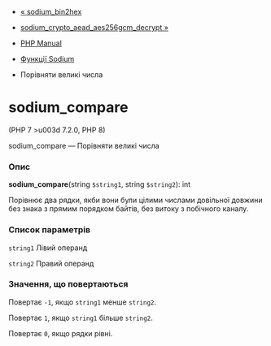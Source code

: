 - [« sodium_bin2hex](function.sodium-bin2hex.md)
- [sodium_crypto_aead_aes256gcm_decrypt
»](function.sodium-crypto-aead-aes256gcm-decrypt.md)

- [PHP Manual](index.md)
- [Функції Sodium](ref.sodium.md)
- Порівняти великі числа

# sodium_compare

(PHP 7 \>u003d 7.2.0, PHP 8)

sodium_compare — Порівняти великі числа

### Опис

**sodium_compare**(string `$string1`, string `$string2`): int

Порівнює два рядки, якби вони були цілими числами довільної
довжини без знака з прямим порядком байтів, без витоку з побічного
каналу.

### Список параметрів

`string1`
Лівий операнд

`string2`
Правий операнд

### Значення, що повертаються

Повертає `-1`, якщо `string1` менше `string2`.

Повертає `1`, якщо `string1` більше `string2`.

Повертає `0`, якщо рядки рівні.
